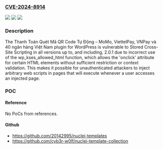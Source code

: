 ### [CVE-2024-8914](https://cve.mitre.org/cgi-bin/cvename.cgi?name=CVE-2024-8914)
![](https://img.shields.io/static/v1?label=Product&message=Thanh%20To%C3%A1n%20Qu%C3%A9t%20M%C3%A3%20QR%20Code%20T%E1%BB%B1%20%C4%90%E1%BB%99ng%20%E2%80%93%20MoMo%2C%20ViettelPay%2C%20VNPay%20v%C3%A0%2040%20ng%C3%A2n%20h%C3%A0ng%20Vi%E1%BB%87t%20Nam&color=blue)
![](https://img.shields.io/static/v1?label=Version&message=*%3C%3D%202.0.1%20&color=brighgreen)
![](https://img.shields.io/static/v1?label=Vulnerability&message=CWE-79%20Improper%20Neutralization%20of%20Input%20During%20Web%20Page%20Generation%20('Cross-site%20Scripting')&color=brighgreen)

### Description

The Thanh Toán Quét Mã QR Code Tự Động – MoMo, ViettelPay, VNPay và 40 ngân hàng Việt Nam plugin for WordPress is vulnerable to Stored Cross-Site Scripting in all versions up to, and including, 2.0.1 due to incorrect use of the wp_kses_allowed_html function, which allows the 'onclick' attribute for certain HTML elements without sufficient restriction or context validation. This makes it possible for unauthenticated attackers to inject arbitrary web scripts in pages that will execute whenever a user accesses an injected page.

### POC

#### Reference
No PoCs from references.

#### Github
- https://github.com/20142995/nuclei-templates
- https://github.com/cyb3r-w0lf/nuclei-template-collection

